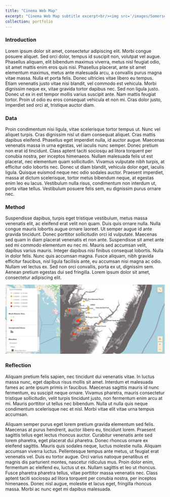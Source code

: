 ```yaml
---
title: "Cinema Web Map"
excerpt: "Cinema Web Map subtitle excerpt<br/><img src='/images/SomersetSinkingStoryMap-500x300.png'>"
collection: portfolio
---
```


### Introduction
Lorem ipsum dolor sit amet, consectetur adipiscing elit. Morbi congue posuere aliquet. Sed orci dolor, tempus id suscipit non, volutpat vel augue. Phasellus aliquam, elit bibendum maximus viverra, metus nisl feugiat odio, sit amet mattis enim eros quis nisi. Phasellus placerat, ante sit amet elementum maximus, metus ante malesuada arcu, a convallis purus magna vitae massa. Nulla et porta felis. Donec ultricies vitae libero eu tempus. Etiam venenatis justo vitae nisi blandit, vel commodo est vehicula. Morbi dignissim neque ex, vitae gravida tortor dapibus nec. Sed non ligula justo. Donec ut ex in est tempor mollis varius suscipit ante. Nam mattis feugiat tortor. Proin ut odio eu eros consequat vehicula et non mi. Cras dolor justo, imperdiet sed orci at, tristique auctor diam.

### Data
Proin condimentum nisi ligula, vitae scelerisque tortor tempus ut. Nunc vel aliquet turpis. Cras dignissim nisl ut diam consequat aliquet. Cras mattis dapibus eleifend. Phasellus eget imperdiet nulla, id auctor augue. Maecenas venenatis massa in urna egestas, vel iaculis nunc semper. Donec pretium non erat id tincidunt. Class aptent taciti sociosqu ad litora torquent per conubia nostra, per inceptos himenaeos. Nullam malesuada felis ut est placerat, nec elementum quam sollicitudin. Vivamus vulputate nibh turpis, at efficitur odio lobortis nec. Donec ut diam blandit, vehicula dolor eget, iaculis ligula. Quisque euismod neque nec odio sodales auctor. Praesent imperdiet, massa at dictum scelerisque, tortor metus bibendum neque, at egestas enim leo eu lacus. Vestibulum nulla risus, condimentum non interdum ut, porta vitae tellus. Vestibulum posuere felis sem, eu dignissim purus ornare nec.

### Method
Suspendisse dapibus, turpis eget tristique vestibulum, metus massa venenatis elit, ac eleifend erat velit non quam. Duis quis ornare nulla. Nulla congue mauris lobortis augue ornare laoreet. Ut semper augue id ante gravida tincidunt. Donec porttitor sollicitudin orci id vulputate. Maecenas sed quam in diam placerat venenatis et non ante. Suspendisse sit amet ante sed mi commodo elementum eu nec mi. Mauris sed accumsan velit, dapibus varius mauris. Integer dapibus nisi finibus consequat lobortis. Nulla in dolor felis. Nunc quis accumsan magna. Fusce aliquam, nibh gravida efficitur faucibus, nisl ligula facilisis ante, eu accumsan nisi magna ac odio. Nullam vel lectus ex. Sed non orci convallis, porta ex ut, dignissim sem. Aenean pretium egestas dui sed fringilla. Lorem ipsum dolor sit amet, consectetur adipiscing elit.

<img src='/images/SomersetSinkingStoryMap-500x300.png'>

### Reflection
Aliquam pretium felis sapien, nec tincidunt dui venenatis vitae. In luctus massa nunc, eget dapibus risus mollis sit amet. Interdum et malesuada fames ac ante ipsum primis in faucibus. Maecenas sagittis mauris id nunc fermentum, eu suscipit neque ornare. Vivamus pharetra, mauris consectetur tristique sollicitudin, velit turpis tincidunt justo, non fermentum enim arcu at mi. Mauris porttitor ut tellus nec bibendum. Nulla ut nulla quis neque condimentum scelerisque nec et nisl. Morbi vitae elit vitae urna tempus accumsan.

Aliquam semper purus eget lorem pretium gravida elementum sed felis. Maecenas at purus hendrerit, auctor libero eu, tincidunt lorem. Praesent sagittis tellus eget lectus rhoncus auctor. Curabitur venenatis ante sed lorem pharetra, eget placerat dui pharetra. Donec rhoncus ornare ex eleifend sagittis. Mauris quis sodales neque, luctus molestie nulla. Aliquam accumsan viverra luctus. Pellentesque tempus ante metus, ut feugiat erat venenatis vel. Duis eu tortor augue. Orci varius natoque penatibus et magnis dis parturient montes, nascetur ridiculus mus. Proin dolor enim, fermentum ac eleifend eu, luctus ut ex. Nullam sagittis et leo ut rhoncus. Fusce pharetra pharetra tellus, vitae porttitor massa venenatis nec. Class aptent taciti sociosqu ad litora torquent per conubia nostra, per inceptos himenaeos. Donec nisl augue, molestie et lacus eget, fringilla rhoncus massa. Morbi ac nunc eget mi dapibus malesuada.
